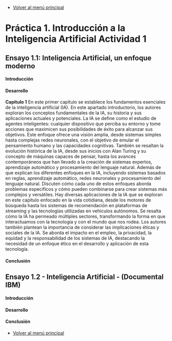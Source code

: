 - [Volver al menú principal](README.md)
  
# Práctica 1. Introducción a la Inteligencia Artificial Actividad 1
## Ensayo 1.1: Inteligencia Artificial, un enfoque moderno

#### Introducción 

#### Desarrollo
**Capitulo 1**
En este primer capítulo se establece los fundamentos esenciales de la inteligencia artificial (IA). En este apartado introductorio, los autores exploran los conceptos fundamentales de la IA, su historia y sus aplicaciones actuales y potenciales.
La IA se define como el estudio de agentes inteligentes: cualquier dispositivo que perciba su entorno y tome acciones que maximicen sus posibilidades de éxito para alcanzar sus objetivos. Este enfoque ofrece una visión amplia, desde sistemas simples hasta complejas redes neuronales, con el objetivo de emular el pensamiento humano y las capacidades cognitivas.
También se resaltan la evolución histórica de la IA, desde sus inicios con Alan Turing y su concepto de máquinas capaces de pensar, hasta los avances contemporáneos que han llevado a la creación de sistemas expertos, aprendizaje automático y procesamiento del lenguaje natural. Además de que explican los diferentes enfoques en la IA, incluyendo sistemas basados en reglas, aprendizaje automático, redes neuronales y procesamiento del lenguaje natural. Discuten cómo cada uno de estos enfoques aborda problemas específicos y cómo pueden combinarse para crear sistemas más complejos y versátiles.
Hay diversas aplicaciones de la IA que se exploran en este capítulo enfocado en la vida cotidiana, desde los motores de búsqueda hasta los sistemas de recomendación en plataformas de streaming y las tecnologías utilizadas en vehículos autónomos. Se resalta cómo la IA ha permeado múltiples sectores, transformando la forma en que interactuamos con la tecnología y con el mundo que nos rodea.
Los autores también plantean la importancia de considerar las implicaciones éticas y sociales de la IA. Se aborda el impacto en el empleo, la privacidad, la equidad y la responsabilidad de los sistemas de IA, destacando la necesidad de un enfoque ético en el desarrollo y aplicación de esta tecnología.

#### Conclusión


## Ensayo 1.2 - Inteligencia Artificial - (Documental IBM) 

#### Introducción 

#### Desarrollo 

#### Conclusión



- [Volver al menú principal](README.md)